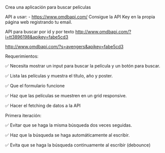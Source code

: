 Crea una aplicación para buscar películas

API a usar: - https://www.omdbapi.com/ Consigue la API Key en la propia página web registrando tu email.

API  para buscar por id y por texto
http://www.omdbapi.com/?i=tt3896198&apikey=fabe5cd3

http://www.omdbapi.com/?s=avengers&apikey=fabe5cd3




Requerimientos:

✅ Necesita mostrar un input para buscar la película y un botón para buscar.

✅ Lista las películas y muestra el título, año y poster.

✅ Que el formulario funcione

✅ Haz que las películas se muestren en un grid responsive.

✅ Hacer el fetching de datos a la API

Primera iteración:

✅ Evitar que se haga la misma búsqueda dos veces seguidas.

✅ Haz que la búsqueda se haga automáticamente al escribir.

✅ Evita que se haga la búsqueda continuamente al escribir (debounce)